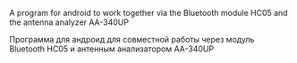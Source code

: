 A program for android to work together via the Bluetooth module HC05 and the antenna analyzer AA-340UP

Программа для андроид для совместной работы через модуль Bluetooth НС05 и антенным анализатором АА-340UP
